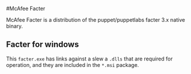 #McAfee Facter

McAfee Facter is a distribution of the puppet/puppetlabs facter 3.x native binary. 

## Facter for windows

This `facter.exe` has links against a slew a `.dlls` that are required for operation, and they are included in the `*.msi` package.
